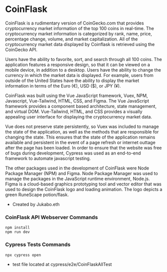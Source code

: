 # CoinFlask

CoinFlask is a rudimentary version of CoinGecko.com that provides cryptocurrency market information of the top 100 coins in real-time. The cryptocurrency market information is categorized by rank, name, price, percentage change, volume, and market capitalization. All of the cryptocurrency market data displayed by Coinflask is retrieved using the CoinGecko API.

Users have the ability to favorite, sort, and search through all 100 coins. The application features a responsive design, so that it can be viewed on a mobile device, in addition to a desktop. Users have the ability to change the currency in which the market data is displayed. For example, users from outside of the United States have the ability to display the market information in terms of the Euro (€), USD ($), or JPY (¥).

CoinFlask was built using the Vue JavaScript framework, Vuex, NPM, Javascript, Vue-Tailwind, HTML, CSS, and Figma. The Vue JavaScript framework provides a component based architecture, state management, and virtual DOM. Vue-Tailwind, HTML, and CSS provides a visually appealing user interface for displaying the cryptocurrency market data.

Vue does not preserve state persistently, so Vuex was included to manage the state of the application, as well as the methods that are responsible for changing the state. This ensures that the state of the application remains available and persistent in the event of a page refresh or internet outtage after the page has been loaded. In order to ensure that the website was free of bugs during development, Cypress was used as an end-to-end framework to automate javascript testing.

The other packages used in the development of CoinFlask were Node Package Manager (NPM) and Figma. Node Package Manager was used to manage the packages in the JavaScript runtime environment, Node.js. Figma is a cloud-based graphics prototyping tool and vector editor that was used to design the CoinFlask logo and loading animation. The logo depicts a green RuneScape potion/flask.

- Created by Jukabo.eth

### CoinFlask API Webserver Commands
```
npm install
npm run dev
```

### Cypress Tests Commands
```
npx cypress open
```
- test file located at cypress/e2e/CoinFlaskAllTest
